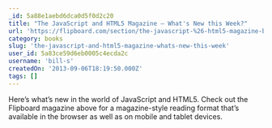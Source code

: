 ```yaml
---
_id: 5a88e1aebd6dca0d5f0d2c20
title: "The JavaScript and HTML5 Magazine – What's New this Week?"
url: 'https://flipboard.com/section/the-javascript-%26-html5-magazine-bmOTsK'
category: books
slug: 'the-javascript-and-html5-magazine-whats-new-this-week'
user_id: 5a83ce59d6eb0005c4ecda2c
username: 'bill-s'
createdOn: '2013-09-06T18:19:50.000Z'
tags: []
---
```


Here’s what’s new in the world of JavaScript and HTML5. Check out the Flipboard magazine above for a magazine-style reading format that’s available in the browser as well as on mobile and tablet devices.
